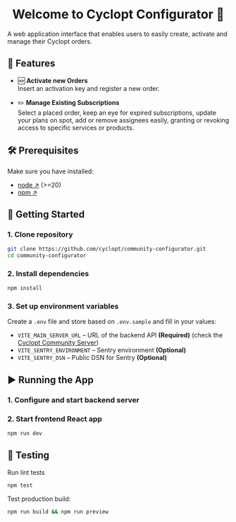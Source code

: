 <h1 align="center">Welcome to Cyclopt Configurator 👋 </h1>

A web application interface that enables users to easily create, activate and manage their Cyclopt orders.

## 🧩 Features  

- 🆕 **Activate new Orders**  
  Insert an activation key and register a new order.

- ✏️ **Manage Existing Subscriptions**  
  Select a placed order, keep an eye for expired subscriptions, update your plans on spot, add or remove assignees easily, granting or revoking access to specific services or products.  


## 🛠️ Prerequisites

Make sure you have installed:
- [node ↗](https://nodejs.org/en) (>=20)
- [npm ↗](https://www.npmjs.com/)

## 🚀 Getting Started

### 1. Clone repository
```sh
git clone https://github.com/cyclopt/community-configurator.git
cd community-configurator
```

### 2. Install dependencies
```sh
npm install
```

### 3. Set up environment variables
Create a `.env` file and store based on `.env.sample` and fill in your values:

- `VITE_MAIN_SERVER_URL` – URL of the backend API **(Required)** (check the [Cyclopt Community Server](https://github.com/cyclopt/community-server/))
- `VITE_SENTRY_ENVIRONMENT` – Sentry environment **(Optional)**
- `VITE_SENTRY_DSN` – Public DSN for Sentry **(Optional)**


## ▶️ Running the App

### 1. Configure and start backend server

### 2. Start frontend React app
```sh
npm run dev
```

## 🧪 Testing
Run lint tests
```sh
npm test
```

Test production build:
```sh
npm run build && npm run preview
```
